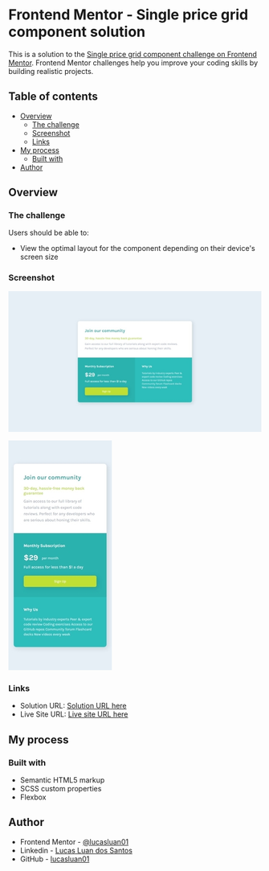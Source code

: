 # Frontend Mentor - Single price grid component solution

This is a solution to the [Single price grid component challenge on Frontend Mentor](https://www.frontendmentor.io/challenges/single-price-grid-component-5ce41129d0ff452fec5abbbc). Frontend Mentor challenges help you improve your coding skills by building realistic projects. 

## Table of contents

- [Overview](#overview)
  - [The challenge](#the-challenge)
  - [Screenshot](#screenshot)
  - [Links](#links)
- [My process](#my-process)
  - [Built with](#built-with)
- [Author](#author)

## Overview

### The challenge

Users should be able to:

- View the optimal layout for the component depending on their device's screen size

### Screenshot

![Desktop solution screenshot](./screenshot.jpg)

![Mobile solution screenshot](./screenshot-mobile.jpg)

### Links

- Solution URL: [Solution URL here](https://github.com/lucasluan01/frontend-mentor/tree/main/html-css/newbie/stats-preview-card-component)
- Live Site URL: [Live site URL here](https://single-price-grid-component-lucasluan01.vercel.app)

## My process

### Built with

- Semantic HTML5 markup
- SCSS custom properties
- Flexbox

## Author

- Frontend Mentor - [@lucasluan01](https://www.frontendmentor.io/profile/lucasluan01)
- Linkedin - [Lucas Luan dos Santos](https://www.linkedin.com/in/lucas-luan-dos-santos)
- GitHub - [lucasluan01](https://github.com/lucasluan01)